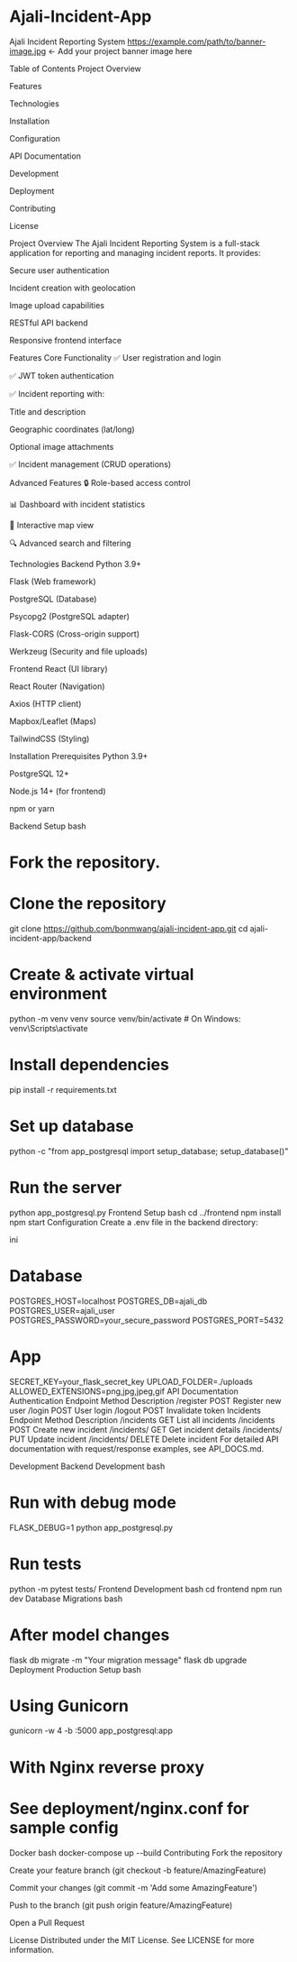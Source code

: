# Ajali-Incident-App
Ajali Incident Reporting System
https://example.com/path/to/banner-image.jpg ← Add your project banner image here

Table of Contents
Project Overview

Features

Technologies

Installation

Configuration

API Documentation

Development

Deployment

Contributing

License

Project Overview
The Ajali Incident Reporting System is a full-stack application for reporting and managing incident reports. It provides:

Secure user authentication

Incident creation with geolocation

Image upload capabilities

RESTful API backend

Responsive frontend interface

Features
Core Functionality
✅ User registration and login

✅ JWT token authentication

✅ Incident reporting with:

Title and description

Geographic coordinates (lat/long)

Optional image attachments

✅ Incident management (CRUD operations)

Advanced Features
🔒 Role-based access control

📊 Dashboard with incident statistics

📍 Interactive map view

🔍 Advanced search and filtering

Technologies
Backend
Python 3.9+

Flask (Web framework)

PostgreSQL (Database)

Psycopg2 (PostgreSQL adapter)

Flask-CORS (Cross-origin support)

Werkzeug (Security and file uploads)

Frontend
React (UI library)

React Router (Navigation)

Axios (HTTP client)

Mapbox/Leaflet (Maps)

TailwindCSS (Styling)

Installation
Prerequisites
Python 3.9+

PostgreSQL 12+

Node.js 14+ (for frontend)

npm or yarn

Backend Setup
bash
# Fork the repository.
# Clone the repository
git clone https://github.com/bonmwang/ajali-incident-app.git
cd ajali-incident-app/backend

# Create & activate virtual environment
python -m venv venv
source venv/bin/activate  # On Windows: venv\Scripts\activate

# Install dependencies
pip install -r requirements.txt

# Set up database
python -c "from app_postgresql import setup_database; setup_database()"

# Run the server
python app_postgresql.py
Frontend Setup
bash
cd ../frontend
npm install
npm start
Configuration
Create a .env file in the backend directory:

ini
# Database
POSTGRES_HOST=localhost
POSTGRES_DB=ajali_db
POSTGRES_USER=ajali_user
POSTGRES_PASSWORD=your_secure_password
POSTGRES_PORT=5432

# App
SECRET_KEY=your_flask_secret_key
UPLOAD_FOLDER=./uploads
ALLOWED_EXTENSIONS=png,jpg,jpeg,gif
API Documentation
Authentication
Endpoint	Method	Description
/register	POST	Register new user
/login	POST	User login
/logout	POST	Invalidate token
Incidents
Endpoint	Method	Description
/incidents	GET	List all incidents
/incidents	POST	Create new incident
/incidents/<id>	GET	Get incident details
/incidents/<id>	PUT	Update incident
/incidents/<id>	DELETE	Delete incident
For detailed API documentation with request/response examples, see API_DOCS.md.

Development
Backend Development
bash
# Run with debug mode
FLASK_DEBUG=1 python app_postgresql.py

# Run tests
python -m pytest tests/
Frontend Development
bash
cd frontend
npm run dev
Database Migrations
bash
# After model changes
flask db migrate -m "Your migration message"
flask db upgrade
Deployment
Production Setup
bash
# Using Gunicorn
gunicorn -w 4 -b :5000 app_postgresql:app

# With Nginx reverse proxy
# See deployment/nginx.conf for sample config
Docker
bash
docker-compose up --build
Contributing
Fork the repository

Create your feature branch (git checkout -b feature/AmazingFeature)

Commit your changes (git commit -m 'Add some AmazingFeature')

Push to the branch (git push origin feature/AmazingFeature)

Open a Pull Request

License
Distributed under the MIT License. See LICENSE for more information.
